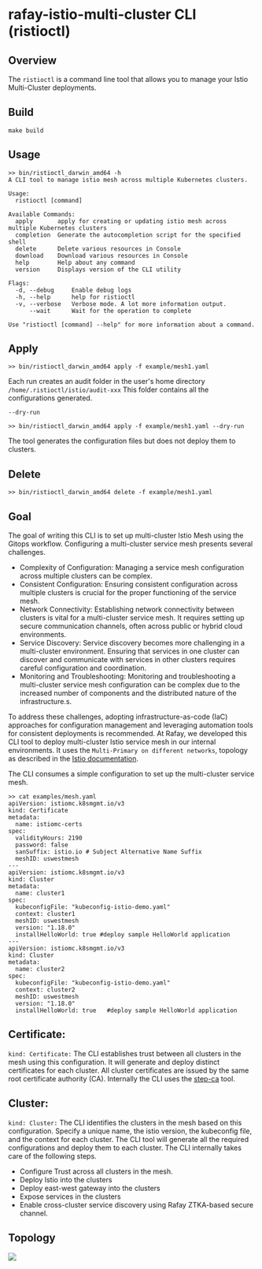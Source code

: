 # rafay-istio-multi-cluster CLI (ristioctl) 
## Overview
The ```ristioctl``` is a command line tool that allows you to manage your Istio Multi-Cluster deployments.

## Build
```
make build
```

## Usage
```
>> bin/ristioctl_darwin_amd64 -h
A CLI tool to manage istio mesh across multiple Kubernetes clusters.

Usage:
  ristioctl [command]

Available Commands:
  apply       apply for creating or updating istio mesh across multiple Kubernetes clusters
  completion  Generate the autocompletion script for the specified shell
  delete      Delete various resources in Console
  download    Download various resources in Console
  help        Help about any command
  version     Displays version of the CLI utility

Flags:
  -d, --debug     Enable debug logs
  -h, --help      help for ristioctl
  -v, --verbose   Verbose mode. A lot more information output.
      --wait      Wait for the operation to complete

Use "ristioctl [command] --help" for more information about a command.
```

## Apply
```
>> bin/ristioctl_darwin_amd64 apply -f example/mesh1.yaml
```
Each run creates an audit folder in the user's home directory
```/home/.ristioctl/istio/audit-xxx```
This folder contains all the configurations generated. 

```--dry-run``` 
```
>> bin/ristioctl_darwin_amd64 apply -f example/mesh1.yaml --dry-run
```
The tool generates the configuration files but does not deploy them to clusters.

## Delete
```
>> bin/ristioctl_darwin_amd64 delete -f example/mesh1.yaml
```

## Goal
The goal of writing this CLI is to set up multi-cluster Istio Mesh using the Gitops workflow. Configuring a multi-cluster service mesh presents several challenges.
- Complexity of Configuration: Managing a service mesh configuration across multiple clusters can be complex. 
- Consistent Configuration: Ensuring consistent configuration across multiple clusters is crucial for the proper functioning of the service mesh.
- Network Connectivity: Establishing network connectivity between clusters is vital for a multi-cluster service mesh. It requires setting up secure communication channels, often across public or hybrid cloud environments.
- Service Discovery: Service discovery becomes more challenging in a multi-cluster environment. Ensuring that services in one cluster can discover and communicate with services in other clusters requires careful configuration and coordination.
- Monitoring and Troubleshooting: Monitoring and troubleshooting a multi-cluster service mesh configuration can be complex due to the increased number of components and the distributed nature of the infrastructure.s.

To address these challenges, adopting infrastructure-as-code (IaC) approaches for configuration management and leveraging automation tools for consistent deployments is recommended. At Rafay, we developed this CLI tool to deploy multi-cluster Istio service mesh in our internal environments. It uses the ```Multi-Primary on different networks```, topology as described in the [Istio documentation](https://istio.io/latest/docs/setup/install/multicluster/multi-primary_multi-network/).


The CLI consumes a simple configuration to set up the multi-cluster service mesh.
```
>> cat examples/mesh.yaml
apiVersion: istiomc.k8smgmt.io/v3
kind: Certificate
metadata:
  name: istiomc-certs
spec:
  validityHours: 2190
  password: false
  sanSuffix: istio.io # Subject Alternative Name Suffix
  meshID: uswestmesh
---
apiVersion: istiomc.k8smgmt.io/v3
kind: Cluster
metadata:
  name: cluster1
spec:
  kubeconfigFile: "kubeconfig-istio-demo.yaml"
  context: cluster1
  meshID: uswestmesh
  version: "1.18.0"
  installHelloWorld: true #deploy sample HelloWorld application
---
apiVersion: istiomc.k8smgmt.io/v3
kind: Cluster
metadata:
  name: cluster2
spec:
  kubeconfigFile: "kubeconfig-istio-demo.yaml"
  context: cluster2
  meshID: uswestmesh
  version: "1.18.0"
  installHelloWorld: true   #deploy sample HelloWorld application
```

## Certificate:
```kind: Certificate:``` The CLI establishes trust between all clusters in the mesh using this configuration. It will generate and deploy distinct certificates for each cluster. All cluster certificates are issued by the same root certificate authority (CA). Internally the CLI uses the [step-ca](https://smallstep.com/docs/step-ca/) tool.

## Cluster: 
```kind: Cluster:``` The CLI identifies the clusters in the mesh based on this configuration. Specify a unique name, the istio version, the kubeconfig file, and the context for each cluster. The CLI tool will generate all the required configurations and deploy them to each cluster. The CLI internally takes care of the following steps.
- Configure Trust across all clusters in the mesh.
- Deploy Istio into the clusters
- Deploy east-west gateway into the clusters
- Expose services in the clusters
- Enable cross-cluster service discovery using Rafay ZTKA-based secure channel.

## Topology
![](/ristioctl.png)

